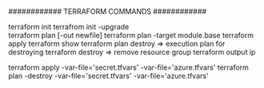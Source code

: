 ############ TERRAFORM COMMANDS ############

terraform init
terrafrom init -upgrade  
terraform plan [-out newfile]
terraform plan -target module.base
terraform apply 
terraform show 
terraform plan destroy => execution plan for destroying 
terraform destroy  => remove resource group 
terraform output ip 


terraform apply -var-file='secret.tfvars' -var-file='azure.tfvars'
terraform plan -destroy -var-file='secret.tfvars' -var-file='azure.tfvars'